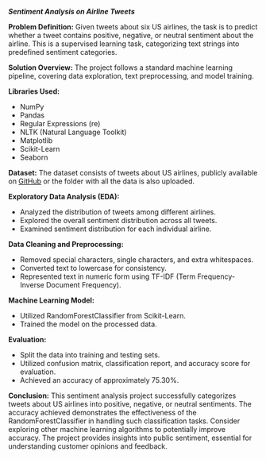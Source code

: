 ***Sentiment Analysis on Airline Tweets***

**Problem Definition:**
Given tweets about six US airlines, the task is to predict whether a tweet contains positive, negative, or neutral sentiment about the airline. This is a supervised learning task, categorizing text strings into predefined sentiment categories.

**Solution Overview:**
The project follows a standard machine learning pipeline, covering data exploration, text preprocessing, and model training.

**Libraries Used:**
- NumPy
- Pandas
- Regular Expressions (re)
- NLTK (Natural Language Toolkit)
- Matplotlib
- Scikit-Learn
- Seaborn

**Dataset:**
The dataset consists of tweets about US airlines, publicly available on [GitHub](https://raw.githubusercontent.com/kolaveridi/kaggle-Twitter-US-Airline-Sentiment-/master/Tweets.csv) or the folder with all the data is also uploaded.

**Exploratory Data Analysis (EDA):**
- Analyzed the distribution of tweets among different airlines.
- Explored the overall sentiment distribution across all tweets.
- Examined sentiment distribution for each individual airline.

**Data Cleaning and Preprocessing:**
- Removed special characters, single characters, and extra whitespaces.
- Converted text to lowercase for consistency.
- Represented text in numeric form using TF-IDF (Term Frequency-Inverse Document Frequency).

**Machine Learning Model:**
- Utilized RandomForestClassifier from Scikit-Learn.
- Trained the model on the processed data.

**Evaluation:**
- Split the data into training and testing sets.
- Utilized confusion matrix, classification report, and accuracy score for evaluation.
- Achieved an accuracy of approximately 75.30%.

**Conclusion:**
This sentiment analysis project successfully categorizes tweets about US airlines into positive, negative, or neutral sentiments. The accuracy achieved demonstrates the effectiveness of the RandomForestClassifier in handling such classification tasks. Consider exploring other machine learning algorithms to potentially improve accuracy. The project provides insights into public sentiment, essential for understanding customer opinions and feedback.
